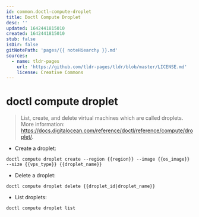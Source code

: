 ```yaml
---
id: common.doctl-compute-droplet
title: Doctl Compute Droplet
desc: ''
updated: 1642441815010
created: 1642441815010
stub: false
isDir: false
gitNotePath: 'pages/{{ noteHiearchy }}.md'
sources:
  - name: tldr-pages
    url: 'https://github.com/tldr-pages/tldr/blob/master/LICENSE.md'
    license: Creative Commons
---
```

# doctl compute droplet

> List, create, and delete virtual machines which are called droplets.
> More information: <https://docs.digitalocean.com/reference/doctl/reference/compute/droplet/>.

- Create a droplet:

`doctl compute droplet create --region {{region}} --image {{os_image}} --size {{vps_type}} {{droplet_name}}`

- Delete a droplet:

`doctl compute droplet delete {{droplet_id|droplet_name}}`

- List droplets:

`doctl compute droplet list`

